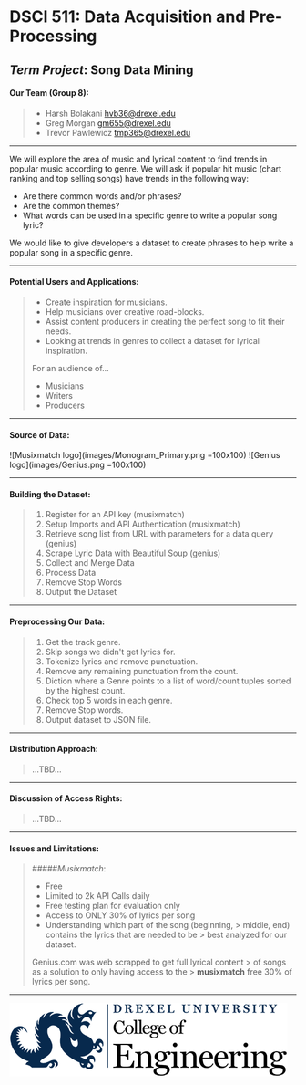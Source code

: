# DSCI 511: Data Acquisition and Pre-Processing

## _Term Project_: Song Data Mining

#### Our Team (Group 8):
> - Harsh Bolakani hvb36@drexel.edu
> - Greg Morgan gm655@drexel.edu
> - Trevor Pawlewicz tmp365@drexel.edu

---
We will explore the area of music and lyrical content to find trends in popular music according to genre.
We will ask if popular hit music (chart ranking and top selling songs) have trends in the following way:
- Are there common words and/or phrases?
- Are the common themes?
- What words can be used in a specific genre to write a popular song lyric?

We would like to give developers a dataset to create phrases to help write a popular song in a specific genre.

---
#### Potential Users and Applications:
> - Create inspiration for musicians.
> - Help musicians over creative road-blocks.
> - Assist content producers in creating the perfect song to fit their needs.
> - Looking at trends in genres to collect a dataset for lyrical inspiration.
>
> For an audience of…
> - Musicians
> - Writers
> - Producers

---
#### Source of Data:
![Musixmatch logo](images/Monogram_Primary.png =100x100)
![Genius logo](images/Genius.png =100x100)

---
#### Building the Dataset:
> 1. Register for an API key (musixmatch)
> 2. Setup Imports and API Authentication (musixmatch)
> 3. Retrieve song list from URL with parameters for a data query (genius)
> 4. Scrape Lyric Data with Beautiful Soup (genius)
> 5. Collect and Merge Data
> 6. Process Data
> 7. Remove Stop Words
> 8. Output the Dataset

---
#### Preprocessing Our Data:
> 1. Get the track genre.
> 2. Skip songs we didn't get lyrics for.
> 3. Tokenize lyrics and remove punctuation.
> 4. Remove any remaining punctuation from the count.
> 5. Diction where a Genre points to a list of word/count tuples sorted by the highest count.
> 6. Check top 5 words in each genre.
> 7. Remove Stop words.
> 8. Output dataset to JSON file.

---
#### Distribution Approach:
> ...TBD...

---
#### Discussion of Access Rights:
> ...TBD...

---
#### Issues and Limitations:
> #####_Musixmatch_:
> - Free
> - Limited to 2k API Calls daily
> - Free testing plan for evaluation only
> - Access to ONLY 30% of lyrics per song
> - Understanding which part of the song (beginning, > middle, end) contains the lyrics that are needed to be > best analyzed for our dataset.
>
> Genius.com was web scrapped to get full lyrical content > of songs as a solution to only having access to the > __musixmatch__ free 30% of lyrics per song.
>

---

![Drexel logo](images/Drexel-engineering-blue-black.png "Drexel Engineering")
